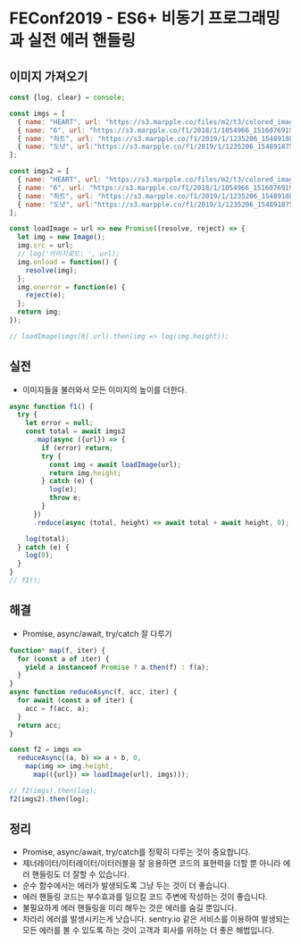 # FEConf2019 - ES6+ 비동기 프로그래밍과 실전 에러 핸들링

## 이미지 가져오기

```javascript
const {log, clear} = console;

const imgs = [
  { name: "HEART", url: "https://s3.marpple.co/files/m2/t3/colored_images/45_1115570_1162087_150x0.png" },
  { name: "6", url: "https://s3.marpple.co/f1/2018/1/1054966_1516076919028_64501_150x0.png"},
  { name: "하트", url: "https://s3.marpple.co/f1/2019/1/1235206_1548918825999_78819_150x0.png" },
  { name: "도넛", url:"https://s3.marpple.co/f1/2019/1/1235206_1548918758054_55883_150x0.png"},
];

const imgs2 = [
  { name: "HEART", url: "https://s3.marpple.co/files/m2/t3/colored_images/45_1115570_1162087_150x0.png" },
  { name: "6", url: "https://s3.marpple.co/f1/2018/1/1054966_1516076919028_64501_150x0.jpg"},
  { name: "하트", url: "https://s3.marpple.co/f1/2019/1/1235206_1548918825999_78819_150x0.png" },
  { name: "도넛", url:"https://s3.marpple.co/f1/2019/1/1235206_1548918758054_55883_150x0.png"},
];

const loadImage = url => new Promise((resolve, reject) => {
  let img = new Image();
  img.src = url;
  // log('이미지로드: ', url);
  img.onload = function() {
    resolve(img);
  };
  img.onerror = function(e) {
    reject(e);
  };
  return img;
});

// loadImage(imgs[0].url).then(img => log(img.height));

```

## 실전
- 이미지들을 불러와서 모든 이미지의 높이를 더한다.

```javascript
async function f1() {
  try {
    let error = null;
    const total = await imgs2
      .map(async ({url}) => {
        if (error) return;
        try {
          const img = await loadImage(url);
          return img.height;
        } catch (e) {
          log(e);
          throw e;
        }
      })
      .reduce(async (total, height) => await total + await height, 0);

    log(total);
  } catch (e) {
    log(0);
  }
}
// f1();
```

## 해결
- Promise, async/await, try/catch 잘 다루기

```javascript
function* map(f, iter) {
  for (const a of iter) {
    yield a instanceof Promise ? a.then(f) : f(a);
  }
}
async function reduceAsync(f, acc, iter) {
  for await (const a of iter) {
    acc = f(acc, a);
  }
  return acc;
}

const f2 = imgs =>
  reduceAsync((a, b) => a + b, 0,
    map(img => img.height,
      map(({url}) => loadImage(url), imgs)));

// f2(imgs).then(log);
f2(imgs2).then(log);
```

## 정리

- Promise, async/await, try/catch를 정확히 다루는 것이 중요합니다.
- 제너레이터/이터레이터/이터러블을 잘 응용하면 코드의 표현력을 더할 뿐 아니라 에러 핸들링도 더 잘할 수 있습니다.
- 순수 함수에서는 에러가 발생되도록 그냥 두는 것이 더 좋습니다.
- 에러 핸들링 코드는 부수효과를 일으킬 코드 주변에 작성하는 것이 좋습니다.
- 불필요하게 에러 핸들링을 미리 해두는 것은 에러를 숨길 뿐입니다.
- 차라리 에러를 발생시키는게 낫습니다. sentry.io 같은 서비스를 이용하여 발생되는 모든 에러를 볼 수 있도록 하는 것이 고객과 회사를 위하는 더 좋은 해법입니다.
